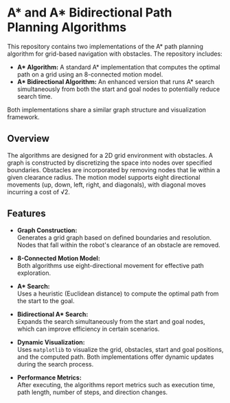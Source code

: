 # A* and A* Bidirectional  Path Planning Algorithms

This repository contains two implementations of the A* path planning algorithm for grid-based navigation with obstacles. The repository includes:

- **A\* Algorithm:** A standard A* implementation that computes the optimal path on a grid using an 8-connected motion model.
- **A\* Bidirectional Algorithm:** An enhanced version that runs A* search simultaneously from both the start and goal nodes to potentially reduce search time.

Both implementations share a similar graph structure and visualization framework.

## Overview

The algorithms are designed for a 2D grid environment with obstacles. A graph is constructed by discretizing the space into nodes over specified boundaries. Obstacles are incorporated by removing nodes that lie within a given clearance radius. The motion model supports eight directional movements (up, down, left, right, and diagonals), with diagonal moves incurring a cost of √2.

## Features

- **Graph Construction:**  
  Generates a grid graph based on defined boundaries and resolution. Nodes that fall within the robot's clearance of an obstacle are removed.

- **8-Connected Motion Model:**  
  Both algorithms use eight-directional movement for effective path exploration.

- **A\* Search:**  
  Uses a heuristic (Euclidean distance) to compute the optimal path from the start to the goal.

- **Bidirectional A\* Search:**  
  Expands the search simultaneously from the start and goal nodes, which can improve efficiency in certain scenarios.

- **Dynamic Visualization:**  
  Uses `matplotlib` to visualize the grid, obstacles, start and goal positions, and the computed path. Both implementations offer dynamic updates during the search process.

- **Performance Metrics:**  
  After executing, the algorithms report metrics such as execution time, path length, number of steps, and direction changes.

